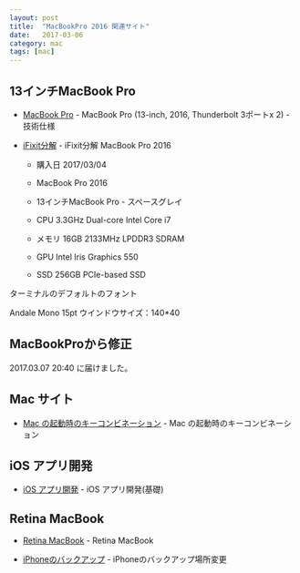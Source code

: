 ```yaml
---
layout: post
title:  "MacBookPro 2016 関連サイト"
date:   2017-03-06
category: mac
tags: [mac]
---
```


## 13インチMacBook Pro

- [MacBook Pro](https://support.apple.com/kb/SP747?locale=ja_JP&viewlocale=ja_JP) - MacBook Pro (13-inch, 2016, Thunderbolt 3ポートx 2) - 技術仕様

- [iFixit分解](http://gigazine.net/news/20161117-macbook-pro-touch-bar-teardown/) - iFixit分解 MacBook Pro 2016 

    * 購入日 2017/03/04

    *  MacBook Pro 2016
    *    13インチMacBook Pro - スペースグレイ
    *    CPU        3.3GHz     Dual-core Intel Core i7
    *    メモリ     16GB       2133MHz LPDDR3 SDRAM
    *    GPU        Intel Iris Graphics 550
    *    SSD        256GB PCIe-based SSD


ターミナルのデフォルトのフォント

Andale Mono 15pt
ウインドウサイズ：140*40

## MacBookProから修正
   
   2017.03.07 20:40 に届けました。

## Mac サイト 

- [Mac の起動時のキーコンビネーション](https://support.apple.com/ja-jp/HT201255) - Mac の起動時のキーコンビネーション

## iOS アプリ開発 
- [iOS アプリ開発](https://i-app-tec.com/) - iOS アプリ開発(基礎)
 
## Retina MacBook
- [Retina MacBook](https://jp.ifixit.com/Guide/Retina+MacBook+2016+%E3%81%AE%E5%88%86%E8%A7%A3/62149) - Retina MacBook

- [iPhoneのバックアップ](http://www.kurasutasu.com/entry/iphone-backup-mac) - iPhoneのバックアップ場所変更
